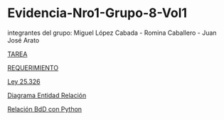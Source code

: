 # Evidencia-Nro1-Grupo-8-Vol1
integrantes del grupo: Miguel López Cabada - Romina Caballero - Juan José Arato

  [TAREA](TAREA_EVIDENCIA_3.pdf)
  
  [REQUERIMIENTO](Requerimiento_Proyecto_Final_Cuatrimestral.pdf)
  
  [Ley 25.326](Ley_25.326.pdf) 
  
  [Diagrama Entidad Relación](DER_para_Big_Bread_SA_-_Diagrama_ER_de_base_de_datos_(pata_de_gallo).pdf)
  
  [Relación BdD con Python](BIG_BREAD.py)
